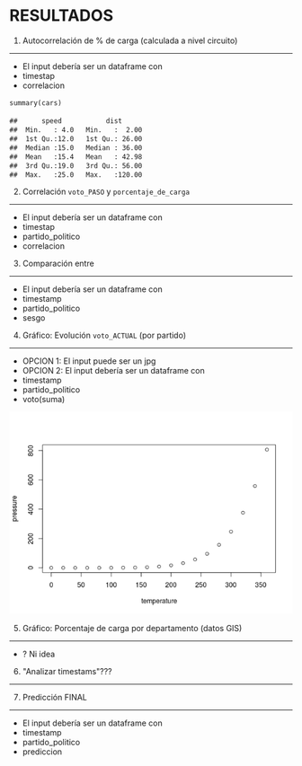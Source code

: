 RESULTADOS
==========

1. Autocorrelación de % de carga (calculada a nivel circuito)
-------------------------------------------------------------

-   El input debería ser un dataframe con
-   timestap
-   correlacion

<!-- -->

    summary(cars)

    ##      speed           dist       
    ##  Min.   : 4.0   Min.   :  2.00  
    ##  1st Qu.:12.0   1st Qu.: 26.00  
    ##  Median :15.0   Median : 36.00  
    ##  Mean   :15.4   Mean   : 42.98  
    ##  3rd Qu.:19.0   3rd Qu.: 56.00  
    ##  Max.   :25.0   Max.   :120.00

2. Correlación `voto_PASO` y `porcentaje_de_carga`
--------------------------------------------------

-   El input debería ser un dataframe con
-   timestap
-   partido\_politico
-   correlacion

3. Comparación entre
--------------------

-   El input debería ser un dataframe con
-   timestamp
-   partido\_politico
-   sesgo

4. Gráfico: Evolución `voto_ACTUAL` (por partido)
-------------------------------------------------

-   OPCION 1: El input puede ser un jpg
-   OPCION 2: El input debería ser un dataframe con
-   timestamp
-   partido\_politico
-   voto(suma)

![](README_files/figure-markdown_strict/pressure-1.png)

5. Gráfico: Porcentaje de carga por departamento (datos GIS)
------------------------------------------------------------

-   ? Ni idea

6. "Analizar timestams"???
--------------------------

7. Predicción FINAL
-------------------

-   El input debería ser un dataframe con
-   timestamp
-   partido\_politico
-   prediccion
